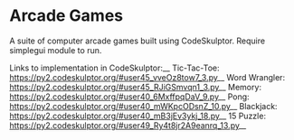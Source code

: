 # Arcade Games

A suite of computer arcade games built using CodeSkulptor. Require simplegui module to run.

Links to implementation in CodeSkulptor:__
Tic-Tac-Toe: https://py2.codeskulptor.org/#user45_vveOz8tow7_3.py__
Word Wrangler: https://py2.codeskulptor.org/#user45_RJiGSmvqn1_3.py__
Memory: https://py2.codeskulptor.org/#user40_6MxffpqDaV_9.py__
Pong: https://py2.codeskulptor.org/#user40_mWKpcODsnZ_10.py__
Blackjack: https://py2.codeskulptor.org/#user40_mB3jEv3ykj_18.py__
15 Puzzle: https://py2.codeskulptor.org/#user49_Ry4t8jr2A9eanrq_13.py__

